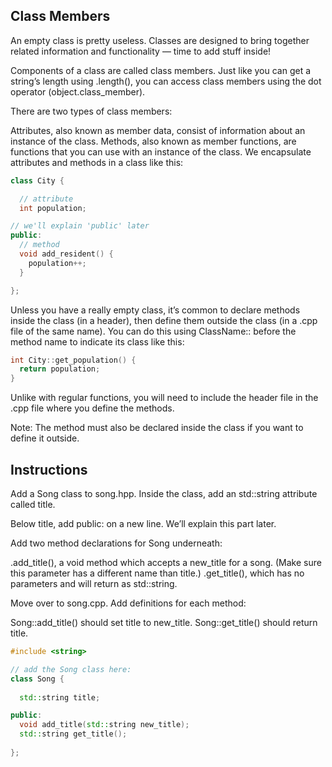 ## Class Members

An empty class is pretty useless. Classes are designed to bring together related information and functionality — time to add stuff inside!

Components of a class are called class members. Just like you can get a string’s length using .length(), you can access class members using the dot operator (object.class_member).

There are two types of class members:

Attributes, also known as member data, consist of information about an instance of the class.
Methods, also known as member functions, are functions that you can use with an instance of the class.
We encapsulate attributes and methods in a class like this:
```C++
class City {

  // attribute
  int population;

// we'll explain 'public' later
public:
  // method
  void add_resident() {
    population++;
  }

};
```
Unless you have a really empty class, it’s common to declare methods inside the class (in a header), then define them outside the class (in a .cpp file of the same name). You can do this using ClassName:: before the method name to indicate its class like this:
```C++
int City::get_population() {
  return population;
}
```
Unlike with regular functions, you will need to include the header file in the .cpp file where you define the methods.

Note: The method must also be declared inside the class if you want to define it outside.

## Instructions

Add a Song class to song.hpp. Inside the class, add an std::string attribute called title.

Below title, add public: on a new line. We’ll explain this part later.

Add two method declarations for Song underneath:

.add_title(), a void method which accepts a new_title for a song. (Make sure this parameter has a different name than title.)
.get_title(), which has no parameters and will return as std::string.

Move over to song.cpp. Add definitions for each method:

Song::add_title() should set title to new_title.
Song::get_title() should return title.

```c++
#include <string>

// add the Song class here:
class Song {
  
  std::string title;

public:
  void add_title(std::string new_title);
  std::string get_title();
  
};
```
